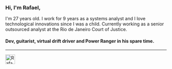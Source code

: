 ### Hi, I'm Rafael,
I'm 27 years old. I work for 9 years as a systems analyst and I love technological innovations since I was a child.
Currently working as a senior outsourced analyst at the Rio de Janeiro Court of Justice.
#### Dev, guitarist, virtual drift driver and Power Ranger in his spare time.
---
<a href="https://dev.to/rafaelbarbadev">
  <img src="https://d2fltix0v2e0sb.cloudfront.net/dev-badge.svg" alt="Rafael Oliveira's DEV Profile" height="30" width="30">
</a>

<!--
**rafaelbarbadev/rafaelbarbadev** is a ✨ _special_ ✨ repository because its `README.md` (this file) appears on your GitHub profile.

Here are some ideas to get you started:

- 🔭 I’m currently working on ...
- 🌱 I’m currently learning ...
- 👯 I’m looking to collaborate on ...
- 🤔 I’m looking for help with ...
- 💬 Ask me about ...
- 📫 How to reach me: ...
- 😄 Pronouns: ...
- ⚡ Fun fact: ...
-->

